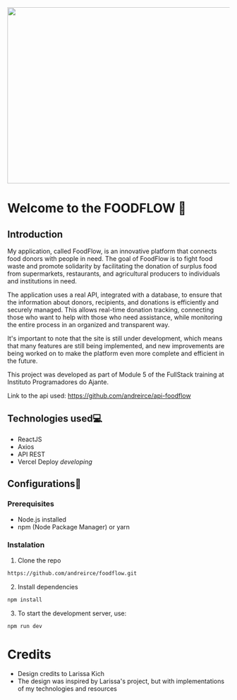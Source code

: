 <img src="https://i0.wp.com/mercadoeconsumo.com.br/wp-content/uploads/2019/04/Que-comida-saud%C3%A1vel-que-nada-brasileiro-gosta-de-fast-food.jpg?fit=1600%2C1067&ssl=1" width="1000" height="400">


# Welcome to the FOODFLOW 🍔

## Introduction

My application, called FoodFlow, is an innovative platform that connects food donors with people in need. The goal of FoodFlow is to fight food waste and promote solidarity by facilitating the donation of surplus food from supermarkets, restaurants, and agricultural producers to individuals and institutions in need.

The application uses a real API, integrated with a database, to ensure that the information about donors, recipients, and donations is efficiently and securely managed. This allows real-time donation tracking, connecting those who want to help with those who need assistance, while monitoring the entire process in an organized and transparent way.

It's important to note that the site is still under development, which means that many features are still being implemented, and new improvements are being worked on to make the platform even more complete and efficient in the future.

This project was developed as part of Module 5 of the FullStack training at Instituto Programadores do Ajante.

Link to the api used: https://github.com/andreirce/api-foodflow


## Technologies used💻

* ReactJS
* Axios
* API REST
* Vercel Deploy *developing*


## Configurations🔧

### Prerequisites
* Node.js installed
* npm (Node Package Manager) or yarn

### Instalation
1. Clone the repo
```bash
https://github.com/andreirce/foodflow.git
```

2. Install dependencies
```bash
npm install
```
3. To start the development server, use:
```bash
npm run dev
```


# Credits
* Design credits to Larissa Kich
* The design was inspired by Larissa's project, but with implementations of my technologies and resources
